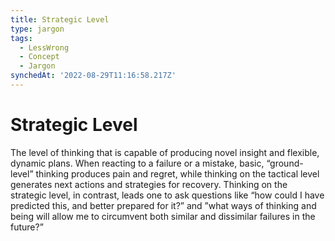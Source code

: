 ```yaml
---
title: Strategic Level
type: jargon
tags:
  - LessWrong
  - Concept
  - Jargon
synchedAt: '2022-08-29T11:16:58.217Z'
---
```

# Strategic Level



The level of thinking that is capable of producing novel insight and flexible, dynamic plans. When reacting to a failure or a mistake, basic, “ground-level” thinking produces pain and regret, while thinking on the tactical level generates next actions and strategies for recovery. Thinking on the strategic level, in contrast, leads one to ask questions like “how could I have predicted this, and better prepared for it?” and ”what ways of thinking and being will allow me to circumvent both similar and dissimilar failures in the future?”  
 